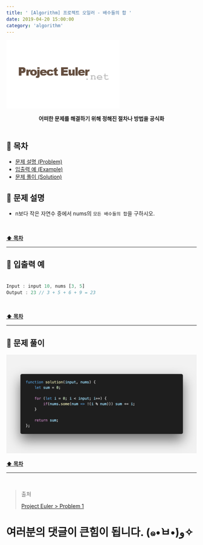 ```yaml
---
title: ' [Algorithm] 프로젝트 오일러 - 배수들의 합 '
date: 2019-04-20 15:00:00
category: 'algorithm'
---
```


![](./images/logo.png)

<center><strong>어떠한 문제를 해결하기 위해 정해진 절차나 방법을 공식화</strong></center>

<br />

## **💎 목차**

- [문제 설명 (Problem)](#-문제-설명)
- [입출력 예 (Example)](#-입출력-예)
- [문제 풀이 (Solution)](#-문제-풀이)

## **📕 문제 설명**

- n보다 작은 자연수 중에서 nums의 `모든 배수들의 합`을 구하시오.

<br />

**[⬆ 목차](#-목차)**

---

## **📙 입출력 예**

```js

Input : input 10, nums [3, 5]
Output : 23 // 3 + 5 + 6 + 9 = 23

```

<br />

**[⬆ 목차](#-목차)**

---

## **📘 문제 풀이**

![](./images/solution.1.png)
<br />

**[⬆ 목차](#-목차)**

---

<br />

> 출처
>
> <a href="http://euler.synap.co.kr/prob_detail.php?id=1" target="_blank">Project Euler > Problem 1</a>

# 여러분의 댓글이 큰힘이 됩니다. (๑•̀ㅂ•́)و✧
